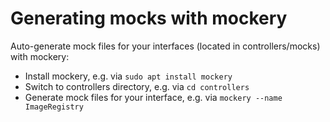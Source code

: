# Generating mocks with mockery

Auto-generate mock files for your interfaces (located in controllers/mocks) with mockery:

- Install mockery, e.g. via `sudo apt install mockery`
- Switch to controllers directory, e.g. via `cd controllers`
- Generate mock files for your interface, e.g. via `mockery --name ImageRegistry`

